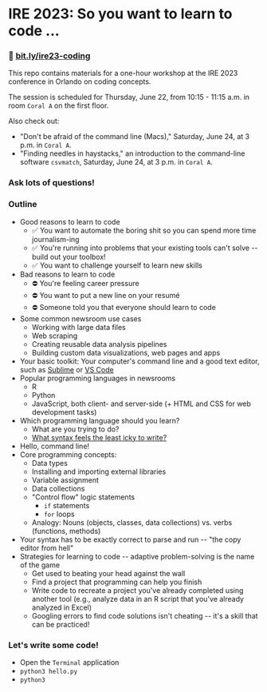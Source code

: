 # IRE 2023: So you want to learn to code ...

### 🔗 [bit.ly/ire23-coding](https://bit.ly/ire23-coding)

This repo contains materials for a one-hour workshop at the IRE 2023 conference in Orlando on coding concepts.

The session is scheduled for Thursday, June 22, from 10:15 - 11:15 a.m. in room `Coral A` on the first floor.

Also check out:
- "Don't be afraid of the command line (Macs)," Saturday, June 24, at 3 p.m. in `Coral A`.
- "Finding needles in haystacks," an introduction to the command-line software `csvmatch`, Saturday, June 24, at 3 p.m. in `Coral A`.

### Ask lots of questions!

### Outline
- Good reasons to learn to code
    - ✅ You want to automate the boring shit so you can spend more time journalism-ing
    - ✅ You're running into problems that your existing tools can't solve -- build out your toolbox!
    - ✅ You want to challenge yourself to learn new skills
- Bad reasons to learn to code
    - ⛔️ You're feeling career pressure 
    - ⛔️ You want to put a new line on your resumé
    - ⛔️ Someone told you that everyone should learn to code
- Some common newsroom use cases
    - Working with large data files
    - Web scraping
    - Creating reusable data analysis pipelines
    - Building custom data visualizations, web pages and apps
- Your basic toolkit: Your computer's command line and a good text editor, such as [Sublime](https://www.sublimetext.com) or [VS Code](https://code.visualstudio.com)
- Popular programming languages in newsrooms
    - R
    - Python
    - JavaScript, both client- and server-side (+ HTML and CSS for web development tasks)
- Which programming language should you learn?
    - What are you trying to do?
    - [What syntax feels the least icky to write?](https://docs.google.com/presentation/d/10bTYcXlN8Olv74ZWUR-IqNsl9sx2hrvlN9m7ofFD3ao/edit#slide=id.g30ac476f3c_0_0)
- Hello, command line!
- Core programming concepts:
    - Data types
    - Installing and importing external libraries
    - Variable assignment
    - Data collections
    - "Control flow" logic statements
        - `if` statements
        - `for` loops
    - Analogy: Nouns (objects, classes, data collections) vs. verbs (functions, methods)
- Your syntax has to be exactly correct to parse and run -- "the copy editor from hell"
- Strategies for learning to code -- adaptive problem-solving is the name of the game
    - Get used to beating your head against the wall
    - Find a project that programming can help you finish
    - Write code to recreate a project you've already completed using another tool (e.g., analyze data in an R script that you've already analyzed in Excel)
    - Googling errors to find code solutions isn't cheating -- it's a skill that can be practiced!

### Let's write some code!
- Open the `Terminal` application
- `python3 hello.py`
- `python3`
